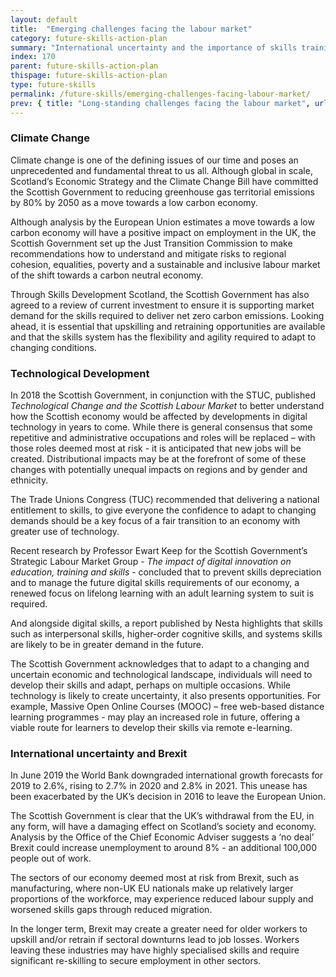 ```yaml
---
layout: default
title:  "Emerging challenges facing the labour market"
category: future-skills-action-plan
summary: "International uncertainty and the importance of skills training in Scotland’s climate change strategy."
index: 170
parent: future-skills-action-plan
thispage: future-skills-action-plan
type: future-skills
permalink: /future-skills/emerging-challenges-facing-labour-market/
prev: { title: "Long-standing challenges facing the labour market", url: "/future-skills/long-term-challenges-facing-labour-market" }
---
```


### Climate Change

Climate change is one of the defining issues of our time and poses an unprecedented and fundamental threat to us all. Although global in scale, Scotland’s Economic Strategy and the Climate Change Bill have committed the Scottish Government to reducing greenhouse gas territorial emissions by 80% by 2050 as a move towards a low carbon economy.

Although analysis by the European Union estimates a move towards a low carbon economy will have a positive impact on employment in the UK, the Scottish Government set up the Just Transition Commission to make recommendations how to understand and mitigate risks to regional cohesion, equalities, poverty and a sustainable and inclusive labour market of the shift towards a carbon neutral economy.

Through Skills Development Scotland, the Scottish Government has also agreed to a review of current investment to ensure it is supporting market demand for the skills required to deliver net zero carbon emissions. Looking ahead, it is essential that upskilling and retraining opportunities are available and that the skills system has the flexibility and agility required to adapt to changing conditions.

### Technological Development

In 2018 the Scottish Government, in conjunction with the STUC, published *Technological Change and the Scottish Labour Market* to better understand how the Scottish economy would be affected by developments in digital technology in years to come. While there is general consensus that some repetitive and administrative occupations and roles will be replaced – with those roles deemed most at risk - it is anticipated that new jobs will be created. Distributional impacts may be at the forefront of some of these changes with potentially unequal impacts on regions and by gender and ethnicity.

The Trade Unions Congress (TUC) recommended that delivering a national entitlement to skills, to give everyone the confidence to adapt to changing demands should be a key focus of a fair transition to an economy with greater use of technology.

Recent research by Professor Ewart Keep for the Scottish Government’s Strategic Labour Market Group - *The impact of digital innovation on education, training and skills* - concluded that to prevent skills depreciation and to manage the future digital skills requirements of our economy, a renewed focus on lifelong learning with an adult learning system to suit is required.

And alongside digital skills, a report published by Nesta  highlights that skills such as interpersonal skills, higher-order cognitive skills, and systems skills are likely to be in greater demand in the future.

The Scottish Government acknowledges that to adapt to a changing and uncertain economic and technological landscape, individuals will need to develop their skills and adapt, perhaps on multiple occasions. While technology is likely to create uncertainty, it also presents opportunities. For example, Massive Open Online Courses (MOOC) – free web-based distance learning programmes - may play an increased role in future, offering a viable route for learners to develop their skills via remote e-learning.

### International uncertainty and Brexit

In June 2019 the World Bank downgraded international growth forecasts for 2019 to 2.6%, rising to 2.7% in 2020 and 2.8% in 2021. This unease has been exacerbated by the UK’s decision in 2016 to leave the European Union.

The Scottish Government is clear that the UK’s withdrawal from the EU, in any form, will have a damaging effect on Scotland’s society and economy. Analysis by the Office of the Chief Economic Adviser suggests a ‘no deal’ Brexit could increase unemployment to around 8% - an additional 100,000 people out of work.

The sectors of our economy deemed most at risk from Brexit, such as manufacturing, where non-UK EU nationals make up relatively larger proportions of the workforce, may experience reduced labour supply and worsened skills gaps through reduced migration.

In the longer term, Brexit may create a greater need for older workers to upskill and/or retrain if sectoral downturns lead to job losses. Workers leaving these industries may have highly specialised skills and require significant re-skilling to secure employment in other sectors.
